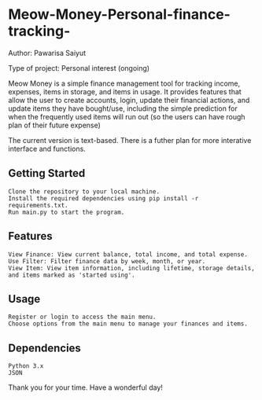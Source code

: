 # Meow-Money-Personal-finance-tracking-
Author: Pawarisa Saiyut

Type of project: Personal interest (ongoing)

Meow Money is a simple finance management tool for tracking income, expenses, items in storage, and items in usage. It provides features that allow the user to create accounts, login, update their financial actions, and update items they have bought/use, including the simple prediction for when the frequently used items will run out (so the users can have rough plan of their future expense)

The current version is text-based. There is a futher plan for more interative interface and functions. 

## Getting Started
    Clone the repository to your local machine.
    Install the required dependencies using pip install -r requirements.txt.
    Run main.py to start the program.

## Features
    View Finance: View current balance, total income, and total expense.
    Use Filter: Filter finance data by week, month, or year.
    View Item: View item information, including lifetime, storage details, and items marked as 'started using'.

## Usage
    Register or login to access the main menu.
    Choose options from the main menu to manage your finances and items.

## Dependencies
    Python 3.x
    JSON

Thank you for your time. Have a wonderful day!
